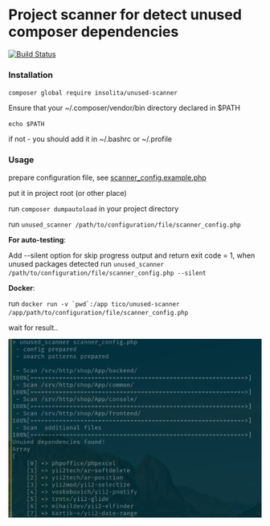 # Project scanner for detect unused composer dependencies

[![Build Status](https://travis-ci.org/Insolita/unused-scanner.svg?branch=master)](https://travis-ci.org/Insolita/unused-scanner)

### Installation

`composer global require insolita/unused-scanner`

Ensure that your ~/.composer/vendor/bin directory declared in $PATH

`echo $PATH`

if not - you should add it in ~/.bashrc or ~/.profile


### Usage

prepare configuration file, see [scanner_config.example.php](scanner_config.example.php)

put it in project root (or other place)

run `composer dumpautoload` in your project directory

run `unused_scanner /path/to/configuration/file/scanner_config.php`

**For auto-testing**:

Add --silent option for skip progress output and return exit code = 1, when unused packages detected
run `unused_scanner /path/to/configuration/file/scanner_config.php --silent`

**Docker**:

 run ```docker run -v `pwd`:/app tico/unused-scanner /app/path/to/configuration/file/scanner_config.php```

wait for result..

![Demo screenshot](unused.png)
